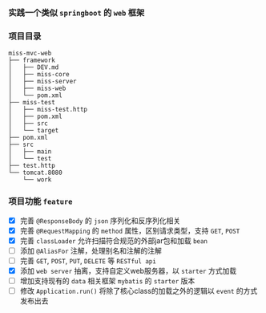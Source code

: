 ### 实践一个类似 `springboot` 的 `web` 框架

### 项目目录
```text
miss-mvc-web
├── framework
│   ├── DEV.md
│   ├── miss-core
│   ├── miss-server
│   ├── miss-web
│   └── pom.xml
├── miss-test
│   ├── miss-test.http
│   ├── pom.xml
│   ├── src
│   └── target
├── pom.xml
├── src
│   ├── main
│   └── test
├── test.http
└── tomcat.8080
    └── work

```

### 项目功能 `feature`

- [x] 完善 `@ResponseBody` 的 `json` 序列化和反序列化相关
- [x] 完善 `@RequestMapping` 的 `method` 属性，区别请求类型，支持 `GET`, `POST`
- [x] 完善 `classLoader` 允许扫描符合规范的外部jar包和加载 `bean`
- [ ] 添加 `@AliasFor` 注解，处理别名和注解的注解 
- [ ] 完善 `GET`, `POST`, `PUT`, `DELETE` 等 `RESTful api`
- [x] 添加 `web server` 抽离，支持自定义web服务器，以 `starter` 方式加载  
- [ ] 增加支持现有的 `data` 相关框架 `mybatis` 的 `starter` 版本
- [ ] 修改 `Application.run()` 将除了核心class的加载之外的逻辑以 `event` 的方式发布出去